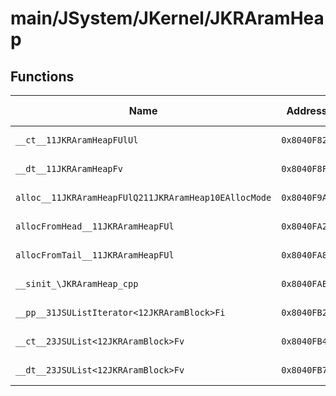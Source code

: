 # main/JSystem/JKernel/JKRAramHeap

## Functions

| Name | Address | Match % |
|------|---------|---------|
| `__ct__11JKRAramHeapFUlUl` | `0x8040F82C` | :x: (0.0%) |
| `__dt__11JKRAramHeapFv` | `0x8040F8F8` | :x: (0.0%) |
| `alloc__11JKRAramHeapFUlQ211JKRAramHeap10EAllocMode` | `0x8040F9A8` | :x: (0.0%) |
| `allocFromHead__11JKRAramHeapFUl` | `0x8040FA20` | :x: (0.0%) |
| `allocFromTail__11JKRAramHeapFUl` | `0x8040FA88` | :x: (0.0%) |
| `__sinit_\JKRAramHeap_cpp` | `0x8040FAE4` | :x: (0.0%) |
| `__pp__31JSUListIterator<12JKRAramBlock>Fi` | `0x8040FB2C` | :x: (0.0%) |
| `__ct__23JSUList<12JKRAramBlock>Fv` | `0x8040FB40` | :x: (0.0%) |
| `__dt__23JSUList<12JKRAramBlock>Fv` | `0x8040FB70` | :x: (0.0%) |
